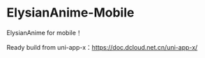 # ElysianAnime-Mobile
ElysianAnime for mobile！

Ready build from uni-app-x：https://doc.dcloud.net.cn/uni-app-x/
